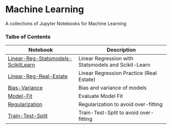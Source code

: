 # Machine Learning
A collections of Jupyter Notebooks for Machine Learning

### Talbe of Contents ###
|Notebook|Description|
|--------------|-----------------------------------|
| [Linear-Reg-Statsmodels-ScikitLearn](./Linear-Reg-Statsmodels-ScikitLearn.ipynb) | Linear Regression with Statsmodels and Scikit-Learn |
| [Linear-Reg-Real-Estate](./Linear-Reg-Real-Estate.ipynb) | Linear Regression Practice (Real Estate) |
| [Bias-Variance](./Bias-Variance.ipynb) | Bias and variance of models |
| [Model-Fit](./Model-Fit.ipynb) | Evaluate Model Fit |
| [Regularization](./Regularization.ipynb) | Regularization to avoid over-fitting |
|[Train-Test-Split](./Train-Test-Split.ipynb)| Train-Test-Split to avoid over-fitting |
